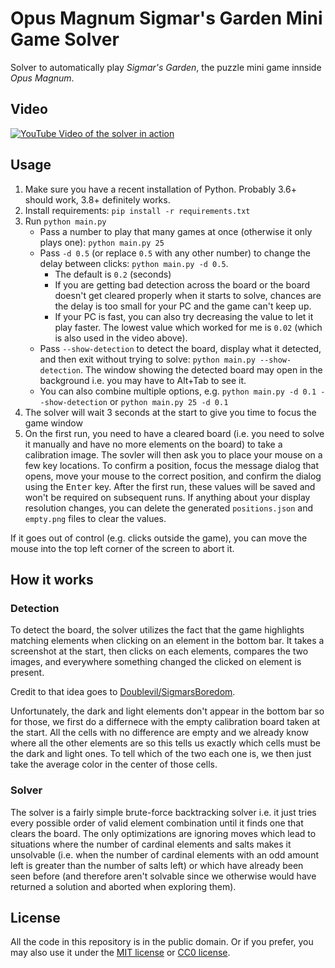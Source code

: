 # Opus Magnum Sigmar's Garden Mini Game Solver

Solver to automatically play *Sigmar's Garden*, the puzzle mini game innside *Opus Magnum*.

## Video

[![YouTube Video of the solver in action](http://img.youtube.com/vi/mLaJSjhnD54/0.jpg)](http://www.youtube.com/watch?v=mLaJSjhnD54 "Automated Sigmar's Garden (Opus Magnum Minigame) Solver")

## Usage

1. Make sure you have a recent installation of Python. Probably 3.6+ should work, 3.8+ definitely works.
2. Install requirements: `pip install -r requirements.txt`
3. Run `python main.py`
   - Pass a number to play that many games at once (otherwise it only plays one): `python main.py 25`
   - Pass `-d 0.5` (or replace `0.5` with any other number) to change the delay between clicks: `python main.py -d 0.5`.
     - The default is `0.2` (seconds)
     - If you are getting bad detection across the board or the board doesn't get cleared properly when it starts to solve, chances are the delay is too small for your PC and the game can't keep up.
     - If your PC is fast, you can also try decreasing the value to let it play faster. The lowest value which worked for me is `0.02` (which is also used in the video above).
   - Pass `--show-detection` to detect the board, display what it detected, and then exit without trying to solve: `python main.py --show-detection`. The window showing the detected board may open in the background i.e. you may have to Alt+Tab to see it.
   - You can also combine multiple options, e.g. `python main.py -d 0.1 --show-detection` or `python main.py 25 -d 0.1`
4. The solver will wait 3 seconds at the start to give you time to focus the game window
5. On the first run, you need to have a cleared board (i.e. you need to solve it manually and have no more elements on the board) to take a calibration image. The sovler will then ask you to place your mouse on a few key locations. To confirm a position, focus the message dialog that opens, move your mouse to the correct position, and confirm the dialog using the <kbd>Enter</kbd> key. After the first run, these values will be saved and won't be required on subsequent runs. If anything about your display resolution changes, you can delete the generated `positions.json` and `empty.png` files to clear the values.

If it goes out of control (e.g. clicks outside the game), you can move the mouse into the top left corner of the screen to abort it.

## How it works

### Detection

To detect the board, the solver utilizes the fact that the game highlights matching elements when clicking on an element in the bottom bar. It takes a screenshot at the start, then clicks on each elements, compares the two images, and everywhere something changed the clicked on element is present.

Credit to that idea goes to [Doublevil/SigmarsBoredom](https://github.com/Doublevil/SigmarsBoredom).

Unfortunately, the dark and light elements don't appear in the bottom bar so for those, we first do a differnece with the empty calibration board taken at the start. All the cells with no difference are empty and we already know where all the other elements are so this tells us exactly which cells must be the dark and light ones. To tell which of the two each one is, we then just take the average color in the center of those cells.

### Solver

The solver is a fairly simple brute-force backtracking solver i.e. it just tries every possible order of valid element combination until it finds one that clears the board. The only optimizations are ignoring moves which lead to situations where the number of cardinal elements and salts makes it unsolvable (i.e. when the number of cardinal elements with an odd amount left is greater than the number of salts left) or which have already been seen before (and therefore aren't solvable since we otherwise would have returned a solution and aborted when exploring them).

## License

All the code in this repository is in the public domain. Or if you prefer, you may also use it under the [MIT license](LICENSE-MIT) or [CC0 license](LICENSE-CC0).
